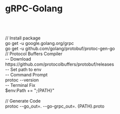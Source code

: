 # gRPC-Golang
<br/>
<br/>
<br/>
// Install package <br/>
go get -u google.golang.org/grpc <br/>
go get -u github.com/golang/protobuf/protoc-gen-go <br/>
// Protocol Buffers Compiler <br/>
-- Download <br/>
https://github.com/protocolbuffers/protobuf/releases <br/>
-- Set path to env <br/>
-- Command Prompt <br/>
protoc --version <br/>
-- Terminal Fix <br/>
$env:Path += ";{PATH}" <br/>
<br/>
// Generate Code <br/>
protoc --go_out=. --go-grpc_out=. {PATH}.proto <br/>
